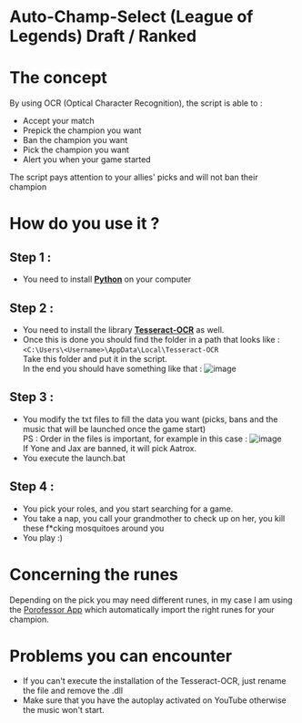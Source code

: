 # Auto-Champ-Select (League of Legends) Draft / Ranked

# The concept

By using OCR (Optical Character Recognition), the script is able to :
* Accept your match
* Prepick the champion you want
* Ban the champion you want
* Pick the champion you want
* Alert you when your game started

The script pays attention to your allies' picks and will not ban their champion

# How do you use it ?

## Step 1 :
* You need to install **[Python](https://www.python.org/)** on your computer
## Step 2 :
* You need to install the library **[Tesseract-OCR](https://github.com/UB-Mannheim/tesseract/wiki)** as well.
* Once this is done you should find the folder in a path that looks like  : <br/> 
```<C:\Users\<Username>\AppData\Local\Tesseract-OCR``` <br>
Take this folder and put it in the script. <br>
In the end you should have something like that :
![image](https://user-images.githubusercontent.com/26858750/188023950-a5b231b5-c53a-4728-b9ff-0f0b60c1fb7f.png) <br>
## Step 3 :
* You modify the txt files to fill the data you want (picks, bans and the music that will be launched once the game start) <br>
PS : Order in the files is important, for example in this case :
![image](https://user-images.githubusercontent.com/26858750/188025339-2d1f0245-c3f1-4275-8165-46b53c66dbe4.png) <br>
If Yone and Jax are banned, it will pick Aatrox.
* You execute the launch.bat 
## Step 4 :
* You pick your roles, and you start searching for a game.
* You take a nap, you call your grandmother to check up on her, you kill these f*cking mosquitoes around you
* You play :)


# Concerning the runes
Depending on the pick you may need different runes, in my case I am using the [Porofessor App](https://porofessor.gg/) 
which automatically import the right runes for your champion.

# Problems you can encounter
* If you can't execute the installation of the Tesseract-OCR, just rename the file and remove the .dll
* Make sure that you have the autoplay activated on YouTube otherwise the music won't start.
